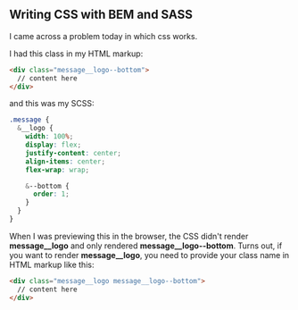 ## Writing CSS with BEM and SASS

I came across a problem today in which css works.

I had this class in my HTML markup:

```html
<div class="message__logo--bottom">
  // content here
</div>
```

and this was my SCSS:

```scss
.message {
  &__logo {
    width: 100%;
    display: flex;
    justify-content: center;
    align-items: center;
    flex-wrap: wrap;

    &--bottom {
      order: 1;
    }
  }
}
```

When I was previewing this in the browser, the CSS didn't render **message\_\_logo** and only rendered **message\_\_logo--bottom**. Turns out, if you want to render **message\_\_logo**, you need to provide your class name in HTML markup like this:

```html
<div class="message__logo message__logo--bottom">
  // content here
</div>
```
